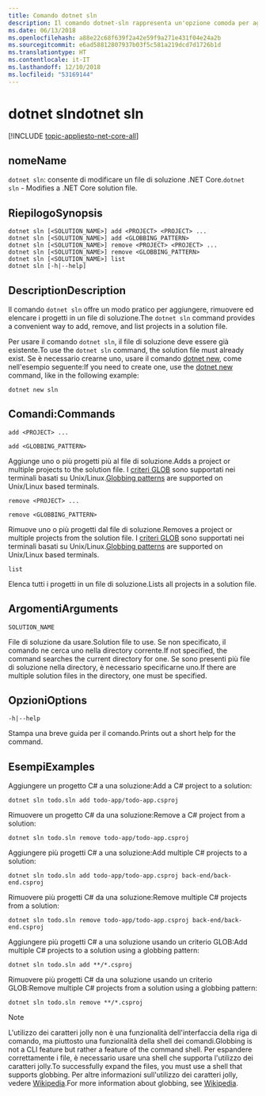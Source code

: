 ```yaml
---
title: Comando dotnet sln
description: Il comando dotnet-sln rappresenta un'opzione comoda per aggiungere, rimuovere ed elencare i progetti in un file di soluzione.
ms.date: 06/13/2018
ms.openlocfilehash: a88e22c68f639f2a42e59f9a271e431f04e24a2b
ms.sourcegitcommit: e6ad58812807937b03f5c581a219dcd7d1726b1d
ms.translationtype: HT
ms.contentlocale: it-IT
ms.lasthandoff: 12/10/2018
ms.locfileid: "53169144"
---
```

# <a name="dotnet-sln"></a><span data-ttu-id="80d9f-103">dotnet sln</span><span class="sxs-lookup"><span data-stu-id="80d9f-103">dotnet sln</span></span>

[!INCLUDE [topic-appliesto-net-core-all](../../../includes/topic-appliesto-net-core-all.md)]

## <a name="name"></a><span data-ttu-id="80d9f-104">nome</span><span class="sxs-lookup"><span data-stu-id="80d9f-104">Name</span></span>

<span data-ttu-id="80d9f-105">`dotnet sln`: consente di modificare un file di soluzione .NET Core.</span><span class="sxs-lookup"><span data-stu-id="80d9f-105">`dotnet sln` - Modifies a .NET Core solution file.</span></span>

## <a name="synopsis"></a><span data-ttu-id="80d9f-106">Riepilogo</span><span class="sxs-lookup"><span data-stu-id="80d9f-106">Synopsis</span></span>

```
dotnet sln [<SOLUTION_NAME>] add <PROJECT> <PROJECT> ...
dotnet sln [<SOLUTION_NAME>] add <GLOBBING_PATTERN>
dotnet sln [<SOLUTION_NAME>] remove <PROJECT> <PROJECT> ...
dotnet sln [<SOLUTION_NAME>] remove <GLOBBING_PATTERN>
dotnet sln [<SOLUTION_NAME>] list
dotnet sln [-h|--help]
```

## <a name="description"></a><span data-ttu-id="80d9f-107">Description</span><span class="sxs-lookup"><span data-stu-id="80d9f-107">Description</span></span>

<span data-ttu-id="80d9f-108">Il comando `dotnet sln` offre un modo pratico per aggiungere, rimuovere ed elencare i progetti in un file di soluzione.</span><span class="sxs-lookup"><span data-stu-id="80d9f-108">The `dotnet sln` command provides a convenient way to add, remove, and list projects in a solution file.</span></span>

<span data-ttu-id="80d9f-109">Per usare il comando `dotnet sln`, il file di soluzione deve essere già esistente.</span><span class="sxs-lookup"><span data-stu-id="80d9f-109">To use the `dotnet sln` command, the solution file must already exist.</span></span> <span data-ttu-id="80d9f-110">Se è necessario crearne uno, usare il comando [dotnet new](dotnet-new.md), come nell'esempio seguente:</span><span class="sxs-lookup"><span data-stu-id="80d9f-110">If you need to create one, use the [dotnet new](dotnet-new.md) command, like in the following example:</span></span>

```
dotnet new sln
```

## <a name="commands"></a><span data-ttu-id="80d9f-111">Comandi:</span><span class="sxs-lookup"><span data-stu-id="80d9f-111">Commands</span></span>

`add <PROJECT> ...`

`add <GLOBBING_PATTERN>`

<span data-ttu-id="80d9f-112">Aggiunge uno o più progetti più al file di soluzione.</span><span class="sxs-lookup"><span data-stu-id="80d9f-112">Adds a project or multiple projects to the solution file.</span></span> <span data-ttu-id="80d9f-113">I [criteri GLOB](https://en.wikipedia.org/wiki/Glob_(programming)) sono supportati nei terminali basati su Unix/Linux.</span><span class="sxs-lookup"><span data-stu-id="80d9f-113">[Globbing patterns](https://en.wikipedia.org/wiki/Glob_(programming)) are supported on Unix/Linux based terminals.</span></span>

`remove <PROJECT> ...`

`remove <GLOBBING_PATTERN>`

<span data-ttu-id="80d9f-114">Rimuove uno o più progetti dal file di soluzione.</span><span class="sxs-lookup"><span data-stu-id="80d9f-114">Removes a project or multiple projects from the solution file.</span></span> <span data-ttu-id="80d9f-115">I [criteri GLOB](https://en.wikipedia.org/wiki/Glob_(programming)) sono supportati nei terminali basati su Unix/Linux.</span><span class="sxs-lookup"><span data-stu-id="80d9f-115">[Globbing patterns](https://en.wikipedia.org/wiki/Glob_(programming)) are supported on Unix/Linux based terminals.</span></span>

`list`

<span data-ttu-id="80d9f-116">Elenca tutti i progetti in un file di soluzione.</span><span class="sxs-lookup"><span data-stu-id="80d9f-116">Lists all projects in a solution file.</span></span>

## <a name="arguments"></a><span data-ttu-id="80d9f-117">Argomenti</span><span class="sxs-lookup"><span data-stu-id="80d9f-117">Arguments</span></span>

`SOLUTION_NAME`

<span data-ttu-id="80d9f-118">File di soluzione da usare.</span><span class="sxs-lookup"><span data-stu-id="80d9f-118">Solution file to use.</span></span> <span data-ttu-id="80d9f-119">Se non specificato, il comando ne cerca uno nella directory corrente.</span><span class="sxs-lookup"><span data-stu-id="80d9f-119">If not specified, the command searches the current directory for one.</span></span> <span data-ttu-id="80d9f-120">Se sono presenti più file di soluzione nella directory, è necessario specificarne uno.</span><span class="sxs-lookup"><span data-stu-id="80d9f-120">If there are multiple solution files in the directory, one must be specified.</span></span>

## <a name="options"></a><span data-ttu-id="80d9f-121">Opzioni</span><span class="sxs-lookup"><span data-stu-id="80d9f-121">Options</span></span>

`-h|--help`

<span data-ttu-id="80d9f-122">Stampa una breve guida per il comando.</span><span class="sxs-lookup"><span data-stu-id="80d9f-122">Prints out a short help for the command.</span></span>

## <a name="examples"></a><span data-ttu-id="80d9f-123">Esempi</span><span class="sxs-lookup"><span data-stu-id="80d9f-123">Examples</span></span>

<span data-ttu-id="80d9f-124">Aggiungere un progetto C# a una soluzione:</span><span class="sxs-lookup"><span data-stu-id="80d9f-124">Add a C# project to a solution:</span></span>

`dotnet sln todo.sln add todo-app/todo-app.csproj`

<span data-ttu-id="80d9f-125">Rimuovere un progetto C# da una soluzione:</span><span class="sxs-lookup"><span data-stu-id="80d9f-125">Remove a C# project from a solution:</span></span>

`dotnet sln todo.sln remove todo-app/todo-app.csproj`

<span data-ttu-id="80d9f-126">Aggiungere più progetti C# a una soluzione:</span><span class="sxs-lookup"><span data-stu-id="80d9f-126">Add multiple C# projects to a solution:</span></span>

`dotnet sln todo.sln add todo-app/todo-app.csproj back-end/back-end.csproj`

<span data-ttu-id="80d9f-127">Rimuovere più progetti C# da una soluzione:</span><span class="sxs-lookup"><span data-stu-id="80d9f-127">Remove multiple C# projects from a solution:</span></span>

`dotnet sln todo.sln remove todo-app/todo-app.csproj back-end/back-end.csproj`

<span data-ttu-id="80d9f-128">Aggiungere più progetti C# a una soluzione usando un criterio GLOB:</span><span class="sxs-lookup"><span data-stu-id="80d9f-128">Add multiple C# projects to a solution using a globbing pattern:</span></span>

`dotnet sln todo.sln add **/*.csproj`

<span data-ttu-id="80d9f-129">Rimuovere più progetti C# da una soluzione usando un criterio GLOB:</span><span class="sxs-lookup"><span data-stu-id="80d9f-129">Remove multiple C# projects from a solution using a globbing pattern:</span></span>

`dotnet sln todo.sln remove **/*.csproj`

> [!NOTE]
> <span data-ttu-id="80d9f-130">L'utilizzo dei caratteri jolly non è una funzionalità dell'interfaccia della riga di comando, ma piuttosto una funzionalità della shell dei comandi.</span><span class="sxs-lookup"><span data-stu-id="80d9f-130">Globbing is not a CLI feature but rather a feature of the command shell.</span></span> <span data-ttu-id="80d9f-131">Per espandere correttamente i file, è necessario usare una shell che supporta l'utilizzo dei caratteri jolly.</span><span class="sxs-lookup"><span data-stu-id="80d9f-131">To successfully expand the files, you must use a shell that supports globbing.</span></span> <span data-ttu-id="80d9f-132">Per altre informazioni sull'utilizzo dei caratteri jolly, vedere [Wikipedia](https://en.wikipedia.org/wiki/Glob_(programming)).</span><span class="sxs-lookup"><span data-stu-id="80d9f-132">For more information about globbing, see [Wikipedia](https://en.wikipedia.org/wiki/Glob_(programming)).</span></span>
